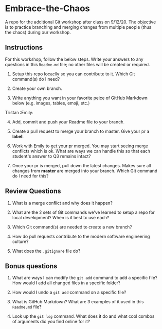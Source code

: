 # Embrace-the-Chaos
A repo for the additional Git workshop after class on 9/12/20. The objective is to practice branching and merging changes from multiple people (thus the chaos) during our workshop.

## Instructions

For this workshop, follow the below steps. Write your answers to any questions in this `Readme.md` file; no other files will be created or required.

1. Setup this repo locaclly so you can contribute to it. Which Git command(s) do I need?

2. Create your own branch.

3. Write anything you want in your favorite peice of GitHub Markdown below (e.g. images, tables, emoji, etc.)

Tristan :Emily:


4. Add, commit and push your Readme file to your branch.

5. Create a pull request to merge your branch to master. Give your pr a **label**.

6. Work with Emily to get your pr merged. You may start seeing merge conflicts which is ok. What are ways we can handle this so that each student's answer to Q3 remains intact?

7. Once your pr is merged, pull down the latest changes. Makes sure all changes from **master** are merged into your branch. Which Git command do I need for this?

## Review Questions

1. What is a merge conflict and why does it happen?

2. What are the 2 sets of Git commands we've learned to setup a repo for local development? When is it best to use each?

3. Which Git command(s) are needed to create a new branch?

4. How do pull requests contribute to the modern software engineering culture?

5. What does the `.gitignore` file do?

## Bonus questions

1. What are ways I can modify the `git add` command to add a specific file? How would I add all changed files in a specific folder?

2. How would I undo a `git add` command on a specific file?

3. What is GitHub Markdown? What are 3 examples of it used in this `Readme.md` file?

4. Look up the `git log` command. What does it do and what cool combos of arguments did you find online for it?

